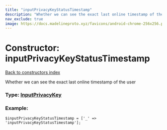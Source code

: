 ```yaml
---
title: "inputPrivacyKeyStatusTimestamp"
description: "Whether we can see the exact last online timestamp of the user"
nav_exclude: true
image: https://docs.madelineproto.xyz/favicons/android-chrome-256x256.png
---
```

# Constructor: inputPrivacyKeyStatusTimestamp  
[Back to constructors index](/API_docs/constructors/index.html)



Whether we can see the exact last online timestamp of the user




### Type: [InputPrivacyKey](/API_docs/types/InputPrivacyKey.html)


### Example:

```
$inputPrivacyKeyStatusTimestamp = ['_' => 'inputPrivacyKeyStatusTimestamp'];
```  
